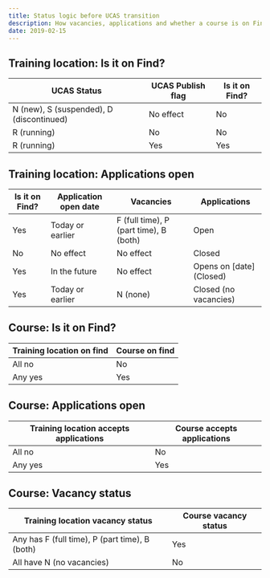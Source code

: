 ```yaml
---
title: Status logic before UCAS transition
description: How vacancies, applications and whether a course is on Find is derived from a set of training locations.
date: 2019-02-15
---
```


## Training location: Is it on Find?

UCAS Status | UCAS Publish flag | Is it on Find?
----------- |------------------ | --------------
N (new), S (suspended), D (discontinued) | No effect | No
R (running) | No | No
R (running) | Yes | Yes

## Training location: Applications open

Is it on Find? | Application open date | Vacancies | Applications
-------------- | --------------------- | --------- | ------------
Yes | Today or earlier | F (full time), P (part time), B (both) | Open
No | No effect | No effect | Closed
Yes | In the future | No effect | Opens on [date] (Closed)
Yes | Today or earlier | N (none) | Closed (no vacancies)

## Course: Is it on Find?

Training location on find | Course on find
------------------------- | --------------
All no | No
Any yes | Yes

## Course: Applications open

Training location accepts applications | Course accepts applications
-------------------------------------- | ---------------------------
All no | No
Any yes | Yes

## Course: Vacancy status

Training location vacancy status | Course vacancy status
-------------------------------- | ---------------------
Any has F (full time), P (part time), B (both) | Yes
All have N (no vacancies) | No
